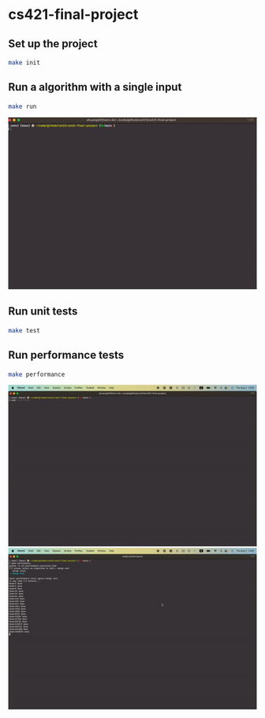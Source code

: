 # cs421-final-project

## Set up the project
```sh
make init
```

## Run a algorithm with a single input
```sh
make run
```
![run algo](./run_algo.gif)

## Run unit tests
```sh
make test
```
## Run performance tests
```sh
make performance
```
![performance](./perform_test_1.gif)
![performance](./perform_test_2.gif)